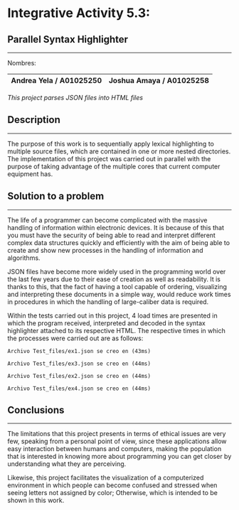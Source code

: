 # **Integrative Activity 5.3:** 
## Parallel Syntax Highlighter
---

Nombres:

Andrea Yela / A01025250|Joshua Amaya / A01025258
----|----

_This project parses JSON files into HTML files_



## Description
---

The purpose of this work is to sequentially apply lexical highlighting to multiple source files, which are contained in one or more nested directories. The implementation of this project was carried out in parallel with the purpose of taking advantage of the multiple cores that current computer equipment has.



## Solution to a problem
---

The life of a programmer can become complicated with the massive handling of information within electronic devices. It is because of this that you must have the security of being able to read and interpret different complex data structures quickly and efficiently with the aim of being able to create and show new processes in the handling of information and algorithms.

JSON files have become more widely used in the programming world over the last few years due to their ease of creation as well as readability. It is thanks to this, that the fact of having a tool capable of ordering, visualizing and interpreting these documents in a simple way, would reduce work times in procedures in which the handling of large-caliber data is required.

Within the tests carried out in this project, 4 load times are presented in which the program received, interpreted and decoded in the syntax highlighter attached to its respective HTML. The respective times in which the processes were carried out are as follows:


    Archivo Test_files/ex1.json se creo en (43ms)

    Archivo Test_files/ex3.json se creo en (44ms)
    
    Archivo Test_files/ex2.json se creo en (44ms)
    
    Archivo Test_files/ex4.json se creo en (44ms)



## Conclusions
---

The limitations that this project presents in terms of ethical issues are very few, speaking from a personal point of view, since these applications allow easy interaction between humans and computers, making the population that is interested in knowing more about programming you can get closer by understanding what they are perceiving.

Likewise, this project facilitates the visualization of a computerized environment in which people can become confused and stressed when seeing letters not assigned by color; Otherwise, which is intended to be shown in this work.